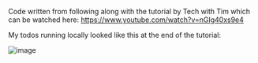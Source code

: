 Code written from following along with the tutorial by Tech with Tim which can be watched here:
https://www.youtube.com/watch?v=nGIg40xs9e4

My todos running locally looked like this at the end of the tutorial:


![image](https://github.com/flammulation/django-tutorial/assets/25512443/c31d8ce8-9500-4398-80d4-d956b9b374cf)
